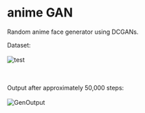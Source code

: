 # anime GAN

Random anime face generator using DCGANs.

Dataset:<br/><br/>
![test](https://github.com/Chandrahas-B/anime/assets/84665480/c7c8adc5-4b2f-4757-9d94-bcca6eb8d648)


<br/><br/>
Output after approximately 50,000 steps:<br/><br/>
![GenOutput](https://github.com/Chandrahas-B/anime/assets/84665480/58463e69-72e8-4695-b607-39e6015d803b)
